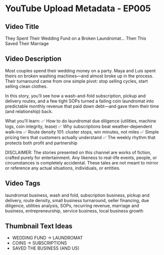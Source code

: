 # YouTube Upload Metadata - EP005

## Video Title
They Spent Their Wedding Fund on a Broken Laundromat… Then This Saved Their Marriage

## Video Description
Most couples spend their wedding money on a party. Maya and Luis spent theirs on broken washing machines—and almost broke up in the process. Their turnaround came from one simple pivot: stop selling cycles, start selling clean clothes.

In this story, you’ll see how a wash-and-fold subscription, pickup and delivery routes, and a few tight SOPs turned a failing coin laundromat into predictable monthly revenue that paid down debt—and gave them their time (and relationship) back.

What you’ll learn:
✅ How to do laundromat due diligence (utilities, machine logs, coin integrity, lease)
✅ Why subscriptions beat weather-dependent walk-ins
✅ Route density 101: cluster stops, win minutes, not miles
✅ Simple pricing tiers that customers actually understand
✅ The weekly rhythm that protects both profit and partnership

DISCLAIMER:
The stories presented on this channel are works of fiction, crafted purely for entertainment. Any likeness to real-life events, people, or circumstances is completely accidental. These tales are not meant to mirror or reference any actual situations, individuals, or entities.

## Video Tags
laundromat business, wash and fold, subscription business, pickup and delivery, route density, small business turnaround, seller financing, due diligence, utilities analysis, SOPs, recurring revenue, marriage and business, entrepreneurship, service business, local business growth

## Thumbnail Text Ideas
- WEDDING FUND → LAUNDROMAT
- COINS → SUBSCRIPTIONS
- SAVED THE BUSINESS (AND US)
